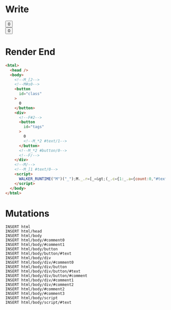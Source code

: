 # Write
  <!--M_[2--><!--M#s0--><button id=class>0</button><div><!--F#2--><button id=tags>0<!--M_*2 #text/1--></button><!--M_*2 #button/0--><!--F/--></div><!--M/--><!--M_]1 #text/0--><script>WALKER_RUNTIME("M")("_");M._.r=[_=>(_.c={1:_.a={count:0,"#text/0!":_.b={m5c:"s0-2"},"#text/0(":_._.$compat_renderer(_._["__tests__/components/class-layout.marko"])},2:_.b,3:{m5c:"s0"}},_.b._=_.a,_.c),2,"$compat_setScope",2,"__tests__/template.marko_1_count/subscriber",2,"__tests__/template.marko_1_count",0];M._.w();$MC=(window.$MC||[]).concat({"o":{"w":[["s0",0,{"renderBody":["__tests__/template.marko_1_renderer",1]},{"f":1}]],"t":["__tests__/components/class-layout.marko"]},"$$":[{"l":["w",0,3,"r"],"r":["w",0,2,"renderBody"]}]});M._.r.push(_=>(_.d={1:_.a}),3,"$compat_setScope",0);M._.w()</script>

# Render End
```html
<html>
  <head />
  <body>
    <!--M_[2-->
    <!--M#s0-->
    <button
      id="class"
    >
      0
    </button>
    <div>
      <!--F#2-->
      <button
        id="tags"
      >
        0
        <!--M_*2 #text/1-->
      </button>
      <!--M_*2 #button/0-->
      <!--F/-->
    </div>
    <!--M/-->
    <!--M_]1 #text/0-->
    <script>
      WALKER_RUNTIME("M")("_");M._.r=[_=&gt;(_.c={1:_.a={count:0,"#text/0!":_.b={m5c:"s0-2"},"#text/0(":_._.$compat_renderer(_._["__tests__/components/class-layout.marko"])},2:_.b,3:{m5c:"s0"}},_.b._=_.a,_.c),2,"$compat_setScope",2,"__tests__/template.marko_1_count/subscriber",2,"__tests__/template.marko_1_count",0];M._.w();$MC=(window.$MC||[]).concat({"o":{"w":[["s0",0,{"renderBody":["__tests__/template.marko_1_renderer",1]},{"f":1}]],"t":["__tests__/components/class-layout.marko"]},"$$":[{"l":["w",0,3,"r"],"r":["w",0,2,"renderBody"]}]});M._.r.push(_=&gt;(_.d={1:_.a}),3,"$compat_setScope",0);M._.w()
    </script>
  </body>
</html>
```

# Mutations
```
INSERT html
INSERT html/head
INSERT html/body
INSERT html/body/#comment0
INSERT html/body/#comment1
INSERT html/body/button
INSERT html/body/button/#text
INSERT html/body/div
INSERT html/body/div/#comment0
INSERT html/body/div/button
INSERT html/body/div/button/#text
INSERT html/body/div/button/#comment
INSERT html/body/div/#comment1
INSERT html/body/div/#comment2
INSERT html/body/#comment2
INSERT html/body/#comment3
INSERT html/body/script
INSERT html/body/script/#text
```